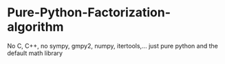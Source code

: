 # Pure-Python-Factorization-algorithm
No C, C++, no sympy, gmpy2, numpy, itertools,... just pure python and the default math library
